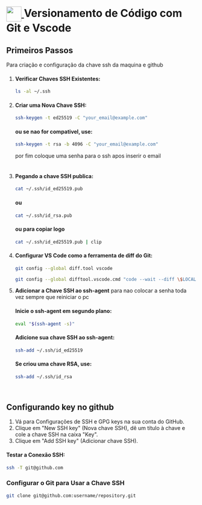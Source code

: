 <h1>
    <a href="https://www.dio.me/">
     <img align="center" width="40px" src="https://hermes.digitalinnovation.one/assets/diome/logo-minimized.png">
    </a>
    <span> Versionamento de Código com Git e Vscode</span>
</h1>

## Primeiros Passos

Para criação e configuração da chave ssh da maquina e github

1. #### Verificar Chaves SSH Existentes:
    ```bash
    ls -al ~/.ssh
    ```
1. #### Criar uma Nova Chave SSH:
    ```bash
    ssh-keygen -t ed25519 -C "your_email@example.com"
    ```
    #### ou se nao for compativel, use:
    ```bash
    ssh-keygen -t rsa -b 4096 -C "your_email@example.com"
    ```
    por fim coloque uma senha para o ssh apos inserir o email
    <br><br>

1. #### Pegando a chave SSH publica:
    ```bash
    cat ~/.ssh/id_ed25519.pub
    ```
    #### ou
    ```bash
    cat ~/.ssh/id_rsa.pub
    ```
    #### ou para copiar logo
    ```bash
    cat ~/.ssh/id_ed25519.pub | clip
    ```
  

1. #### Configurar VS Code como a ferramenta de diff do Git:
    ```bash
    git config --global diff.tool vscode
    ```
    ```bash
    git config --global difftool.vscode.cmd "code --wait --diff \$LOCAL \$REMOTE"
    ```
1. **Adicionar a Chave SSH ao ssh-agent** para nao colocar a senha toda vez sempre que reiniciar o pc
    #### Inicie o ssh-agent em segundo plano:
    ```bash
    eval "$(ssh-agent -s)"
    ```
    #### Adicione sua chave SSH ao ssh-agent:
    ```bash
    ssh-add ~/.ssh/id_ed25519
    ```
    #### Se criou uma chave RSA, use:
    ```bash
    ssh-add ~/.ssh/id_rsa
    ```       
    <br>
## Configurando key no github
1. Vá para Configurações de SSH e GPG keys na sua conta do GitHub.
2. Clique em "New SSH key" (Nova chave SSH), dê um título à chave e cole a chave SSH na caixa "Key".
3. Clique em "Add SSH key" (Adicionar chave SSH).
        

#### Testar a Conexão SSH:
```bash
ssh -T git@github.com
```
### Configurar o Git para Usar a Chave SSH
```bash
git clone git@github.com:username/repository.git
```




    
    